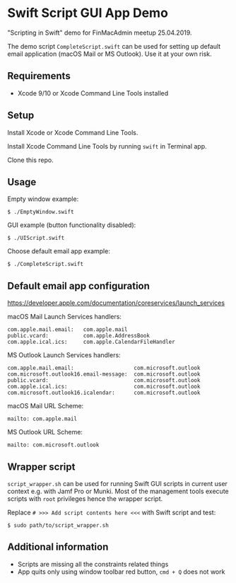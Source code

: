 # Swift Script GUI App Demo

"Scripting in Swift" demo for FinMacAdmin meetup 25.04.2019.

The demo script `CompleteScript.swift` can be used for setting up default email application (macOS Mail or MS Outlook). Use it at your own risk.

## Requirements

* Xcode 9/10 or Xcode Command Line Tools installed

## Setup

Install Xcode or Xcode Command Line Tools.

Install Xcode Command Line Tools by running `swift` in Terminal app.

Clone this repo.

## Usage

Empty window example:

`$ ./EmptyWindow.swift`

GUI example (button functionality disabled):

`$ ./UIScript.swift`

Choose default email app example:

`$ ./CompleteScript.swift`

## Default email app configuration

https://developer.apple.com/documentation/coreservices/launch_services

macOS Mail Launch Services handlers:

```
com.apple.mail.email:   com.apple.mail
public.vcard:           com.apple.AddressBook
com.apple.ical.ics:     com.apple.CalendarFileHandler
```

MS Outlook Launch Services handlers:

```
com.apple.mail.email:                   com.microsoft.outlook
com.microsoft.outlook16.email-message:  com.microsoft.outlook
public.vcard:                           com.microsoft.outlook
com.apple.ical.ics:                     com.microsoft.outlook
com.microsoft.outlook16.icalendar:      com.microsoft.outlook
```

macOS Mail URL Scheme:

```
mailto: com.apple.mail
```

MS Outlook URL Scheme:

```
mailto: com.microsoft.outlook
```

## Wrapper script

`script_wrapper.sh` can be used for running Swift GUI scripts in current user context e.g. with Jamf Pro or Munki. Most of the management tools execute scripts with `root` privileges hence the wrapper script.

Replace `# >>> Add script contents here <<<` with Swift script and test:

`$ sudo path/to/script_wrapper.sh`

## Additional information

* Scripts are missing all the constraints related things
* App quits only using window toolbar red button, `cmd + Q` does not work